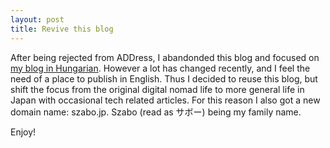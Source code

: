 ```yaml
---
layout: post
title: Revive this blog
---
```


After being rejected from ADDress, I abandonded this blog and focused on [my blog in Hungarian](https://japan.szabo-simon.hu/). However a lot has changed recently, and I feel the need of a place to publish in English. Thus I decided to reuse this blog, but shift the focus from the original digital nomad life to more general life in Japan with occasional tech related articles. For this reason I also got a new domain name: szabo.jp. Szabo (read as サボー) being my family name.

Enjoy!
